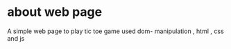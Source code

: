 # about web page 
A simple web page to play tic toe game used dom- manipulation , html , css and js

